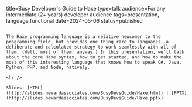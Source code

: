 title=Busy Developer's Guide to Haxe
type=talk
audience=For any intermediate (2+ years) developer audience
tags=presentation, language,functional
date=2024-05-06
status=published
~~~~~~

The Haxe programming language is a relative newcomer to the programming field, but provides one thing rare to languages--a deliberate and calculated strategy to work seamlessly with all of them. (Well, most of them, anyway.) In this presentation, we'll talk about the core Haxe syntax, how to get started, and how to make the most of this interesting language that knows how to speak C#, Java, Python, PHP, and Node, natively.
    
<hr />

Slides: [HTML](http://slides.newardassociates.com/BusyDevsGuide/Haxe.html) | [PPTX](http://slides.newardassociates.com/BusyDevsGuide/Haxe.pptx)
